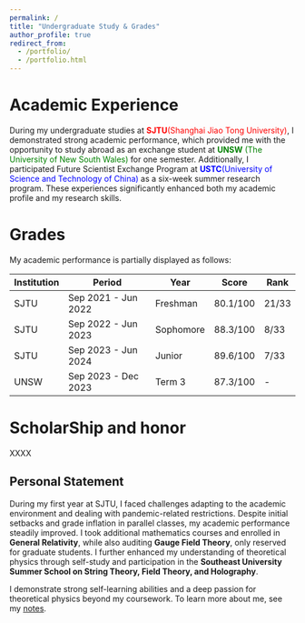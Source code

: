 ```yaml
---
permalink: /
title: "Undergraduate Study & Grades"
author_profile: true
redirect_from: 
  - /portfolio/
  - /portfolio.html
---
```



# Academic Experience
During my undergraduate studies at <span style="color:red">**SJTU**(Shanghai Jiao Tong University)</span>,  I demonstrated strong academic performance, which provided me with the opportunity to study abroad as an exchange student at <span style="color:green">**UNSW** (The University of New South Wales)</span> for one semester. Additionally, I participated Future Scientist Exchange Program at <span style="color:blue">**USTC**(University of Science and Technology of China)</span> as a six-week summer research program. These experiences significantly enhanced both my academic profile and my research skills.




# Grades

My academic performance is partially displayed as follows:

| Institution                         | Period            | Year      | Score  |Rank|
|------------|-------------------|-----------|--------|--------|
| SJTU       | Sep 2021 - Jun 2022 | Freshman | 80.1/100 |21/33|
| SJTU       | Sep 2022 - Jun 2023 | Sophomore | 88.3/100 |8/33|
| SJTU       | Sep 2023 - Jun 2024 | Junior    | 89.6/100 |7/33|
| UNSW      | Sep 2023 - Dec 2023 | Term 3    | 87.3/100 |-   |


# ScholarShip and honor

XXXX


## Personal Statement
During my first year at SJTU, I faced challenges adapting to the academic environment and dealing with pandemic-related restrictions. Despite initial setbacks and grade inflation in parallel classes, my academic performance steadily improved. I took additional mathematics courses and enrolled in **General Relativity**, while also auditing **Gauge Field Theory**, only reserved for graduate students. I further enhanced my understanding of theoretical physics through self-study and participation in the **Southeast University Summer School on String Theory, Field Theory, and Holography**. 

I demonstrate strong self-learning abilities and a deep passion for theoretical physics beyond my coursework. To learn more about me, see my [notes](teaching.html).